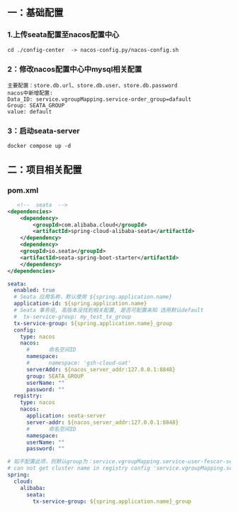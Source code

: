## 一：基础配置
### 1.上传seata配置至nacos配置中心
    cd ./config-center  -> nacos-config.py/nacos-config.sh
### 2：修改nacos配置中心中mysql相关配置
    主要配置：store.db.url、store.db.user、store.db.password
    nacos中新增配置:
    Data_ID: service.vgroupMapping.service-order_group=dafault
    Group: SEATA_GROUP
    value: default
### 3：启动seata-server
    docker compose up -d 

## 二：项目相关配置
### pom.xml
```xml
   <!--  seata  -->
<dependencies>
    <dependency>
        <groupId>com.alibaba.cloud</groupId>
        <artifactId>spring-cloud-alibaba-seata</artifactId>
    </dependency>
    <dependency>
    <groupId>io.seata</groupId>
    <artifactId>seata-spring-boot-starter</artifactId>
    </dependency>
</dependencies>

```

```yaml
seata:
  enabled: true
  # Seata 应用名称，默认使用 ${spring.application.name}
  application-id: ${spring.application.name}
  # Seata 事务组, 高版本没找到相关配置, 是否可配置未知 选用默认default
  #  tx-service-group: my_test_tx_group
  tx-service-group: ${spring.application.name}_group
  config:
    type: nacos
    nacos:
      #      命名空间ID
      namespace:
      #      namespace: 'gsh-cloud-uat'
      serverAddr: ${nacos_server_addr:127.0.0.1:8848}
      group: SEATA_GROUP
      userName: ""
      password: ""
  registry:
    type: nacos
    nacos:
      application: seata-server
      server-addr: ${nacos_server_addr:127.0.0.1:8848}
      #      命名空间ID
      namespace:
      userName: ""
      password: ""

# 如不配置此项，则默认group为：service.vgroupMapping.service-user-fescar-service-group
# can not get cluster name in registry config 'service.vgroupMapping.service-user-fescar-service-group'
spring:
  cloud:
    alibaba:
      seata:
        tx-service-group: ${spring.application.name}_group
```